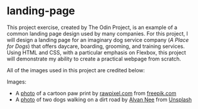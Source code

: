 # landing-page

This project exercise, created by The Odin Project, is an example of a common landing page design used by many companies.
For this project, I will design a landing page for an imaginary dog service company (_A Place for Dogs_) that offers daycare, boarding, grooming, and training services. Using HTML and CSS, with a particular emphasis on Flexbox, this project will demonstrate my ability to create a practical webpage from scratch.

All of the images used in this project are credited below:

Images:

* A [photo](https://www.freepik.com/free-vector/paw-print-sticker-animal-vector-clipart-paper-textured-design_19085851.htm?query=dog) of a cartoon paw print by [rawpixel.com](https://www.rawpixel.com/) from [freepik.com](https://www.freepik.com/)
* A [photo](https://unsplash.com/photos/T-0EW-SEbsE) of two dogs walking on a dirt road by [Alvan Nee](https://unsplash.com/@alvannee) from [Unsplash](https://unsplash.com/)